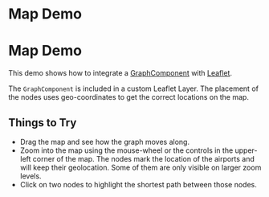 <!--
 //////////////////////////////////////////////////////////////////////////////
 // @license
 // This file is part of yFiles for HTML 2.6.0.3.
 // Use is subject to license terms.
 //
 // Copyright (c) 2000-2024 by yWorks GmbH, Vor dem Kreuzberg 28,
 // 72070 Tuebingen, Germany. All rights reserved.
 //
 //////////////////////////////////////////////////////////////////////////////
-->
# Map Demo

# Map Demo

This demo shows how to integrate a [GraphComponent](https://docs.yworks.com/yfileshtml/#/api/GraphComponent) with [Leaflet](https://leafletjs.com/).

The `GraphComponent` is included in a custom Leaflet Layer. The placement of the nodes uses geo-coordinates to get the correct locations on the map.

## Things to Try

- Drag the map and see how the graph moves along.
- Zoom into the map using the mouse-wheel or the controls in the upper-left corner of the map. The nodes mark the location of the airports and will keep their geolocation. Some of them are only visible on larger zoom levels.
- Click on two nodes to highlight the shortest path between those nodes.
